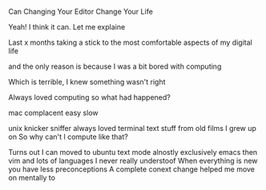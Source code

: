 


Can Changing Your Editor Change Your Life

Yeah! I think it can. Let me explaine

Last x months taking a stick to the most comfortable aspects of my digital life

and the only reason is because I was a bit bored with computing

Which is terrible, I knew something wasn't right

Always loved computing so what had happened?

mac
complacent
easy
slow

unix knicker sniffer
always loved terminal text stuff from old films I grew up on
So why can't I compute like that?

Turns out I can
moved to ubuntu
text mode alnostly exclusively
emacs then vim
and lots of languages I never really understoof
When everything is new
you have less preconceptions
A complete conext change helped me move on mentally to 

